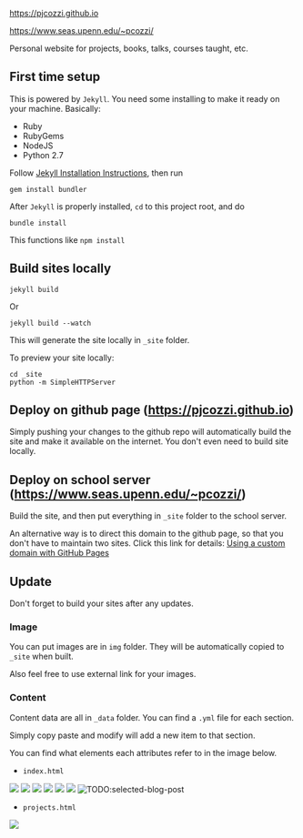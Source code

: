 https://pjcozzi.github.io

https://www.seas.upenn.edu/~pcozzi/

Personal website for projects, books, talks, courses taught, etc.

## First time setup

This is powered by `Jekyll`. You need some installing to make it ready on your machine.
Basically: 

* Ruby
* RubyGems
* NodeJS
* Python 2.7

Follow [Jekyll Installation Instructions](https://jekyllrb.com/docs/installation/), then run

```
gem install bundler
```

After `Jekyll` is properly installed, `cd` to this project root, and do

```
bundle install
```

This functions like `npm install`


## Build sites locally

```
jekyll build
```
Or
```
jekyll build --watch
```

This will generate the site locally in `_site` folder.

To preview your site locally:
```
cd _site
python -m SimpleHTTPServer
``` 

## Deploy on github page (https://pjcozzi.github.io)

Simply pushing your changes to the github repo will automatically build the site and make it 
available on the internet. You don't even need to build site locally.

## Deploy on school server (https://www.seas.upenn.edu/~pcozzi/)

Build the site, and then put everything in `_site` folder to the school server. 

An alternative way is to direct this domain to the github page, so that you don't have to 
maintain two sites. Click this link for details: [Using a custom domain with GitHub Pages](https://help.github.com/articles/using-a-custom-domain-with-github-pages/)


## Update

Don't forget to build your sites after any updates. 

### Image

You can put images are in `img` folder. They will be automatically copied to `_site` when built. 

Also feel free to use external link for your images.

### Content

Content data are all in `_data` folder. You can find a `.yml` file for each section. 

Simply copy paste and modify will add a new item to that section. 

You can find what elements each attributes refer to in the image below. 

- `index.html`

![](img/instructions/aboutme-img.jpg)
![](img/instructions/editor-books.jpg)
![](img/instructions/book-chapters.jpg)
![](img/instructions/teaching-course.jpg)
![](img/instructions/short-courses.jpg)
![](img/instructions/selected-publications.jpg)
![TODO:selected-blog-post](img/instructions/selected-blog-posts.jpg)

- `projects.html`

![](img/instructions/projects.jpg)
